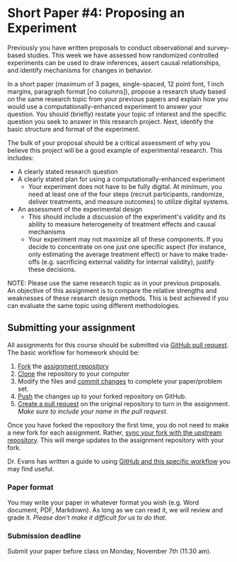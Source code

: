 # Short Paper #4: Proposing an Experiment

Previously you have written proposals to conduct observational and survey-based studies. This week we have assessed how randomized controlled experiments can be used to draw inferences, assert causal relationships, and identify mechanisms for changes in behavior.

In a short paper (maximum of 3 pages, single-spaced, 12 point font, 1 inch margins, paragraph format [no columns]), propose a research study based on the same research topic from your previous papers and explain how you would use a computationally-enhanced experiment to answer your question. You should (briefly) restate your topic of interest and the specific question you seek to answer in this research project. Next, identify the basic structure and format of the experiment.

The bulk of your proposal should be a critical assessment of why you believe this project will be a good example of experimental research. This includes:

* A clearly stated research question
* A clearly stated plan for using a computationally-enhanced experiment
    * Your experiment does not have to be fully digital. At minimum, you need at least one of the four steps (recruit participants, randomize, deliver treatments, and measure outcomes) to utilize digital systems.
* An assessment of the experimental design
    * This should include a discussion of the experiment's validity and its ability to measure heterogeneity of treatment effects and causal mechanisms
    * Your experiment may not maximize all of these components. If you decide to concentrate on one just one specific aspect (for instance, only estimating the average treatment effect) or have to make trade-offs (e.g. sacrificing external validity for internal validity), justify these decisions.

NOTE: Please use the same research topic as in your previous proposals. An objective of this assignment is to compare the relative strengths and weaknesses of these research design methods. This is best achieved if you can evaluate the same topic using different methodologies.

## Submitting your assignment

All assignments for this course should be submitted via [GitHub pull request](https://help.github.com/articles/about-pull-requests/). The basic workflow for homework should be:

1. [Fork](https://guides.github.com/activities/forking/) the [assignment repository](https://github.com/UC-MACSS/persp-analysis-assign)
1. [Clone](https://help.github.com/articles/cloning-a-repository/) the repository to your computer
1. Modify the files and [commit changes](https://git-scm.com/book/en/v2/Git-Basics-Recording-Changes-to-the-Repository) to complete your paper/problem set.
1. [Push](https://help.github.com/articles/pushing-to-a-remote/) the changes up to your forked repository on GitHub.
1. [Create a pull request](https://help.github.com/articles/creating-a-pull-request) on the original repository to turn in the assignment. *Make sure to include your name in the pull request.*

Once you have forked the repository the first time, you do not need to make a new fork for each assignment. Rather, [sync your fork with the upstream repository](https://help.github.com/articles/syncing-a-fork/). This will merge updates to the assignment repository with your fork.

Dr. Evans has written a guide to using [GitHub and this specific workflow](../handouts/git_tutorial.pdf) you may find useful.

### Paper format

You may write your paper in whatever format you wish (e.g. Word document, PDF, Markdown). As long as we can read it, we will review and grade it. *Please don't make it difficult for us to do that.*

### Submission deadline

Submit your paper before class on Monday, November 7th (11:30 am).










